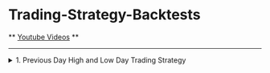# Trading-Strategy-Backtests

** [Youtube Videos](https://www.youtube.com/watch?v=BS9DqD5GETI&list=PLq4AqoFaEcyKuQtpu_tWXn_9DFUhf_QdF=TradingSteady) **

---

<!-- #region A1 -->
<details>
<summary>1. Previous Day High and Low Day Trading Strategy</summary><br>



[[Youtube]](https://www.youtube.com/watch?v=BS9DqD5GETI) [[中文]](chn)
</details>
<!-- #endregion -->
